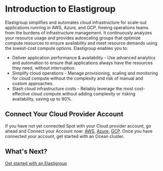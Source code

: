 # Introduction to Elastigroup

Elastigroup simplifies and automates cloud infrastructure for scale-out applications running in AWS, Azure, and GCP, freeing operations teams from the burdens of infrastructure management. It continuously analyzes your resource usage and provides autoscaling groups that optimize compute resources to ensure availability and meet resource demands using the lowest-cost compute options. Elastigroup enables you to:
* Deliver application performance & availability - Use advanced analytics and automation to ensure that applications always have the resources they need, without interruption.
* Simplify cloud operations - Manage provisioning, scaling and monitoring for cloud compute without the complexity and risk of manual and custom approaches.
* Slash cloud infrastructure costs - Reliably leverage the most cost-effective cloud compute without adding complexity or risking availability, saving up to 90%.

## Connect Your Cloud Provider Account

If you have not yet connected Spot with your Cloud provider account, go ahead and Connect your Account now: [AWS](connect-your-cloud-provider/aws-account.md), [Azure](connect-your-cloud-provider/azure-account.md), [GCP](connect-your-cloud-provider/gcp-project.md).  Once you have connected your account, get started with an Ocean cluster.

## What's Next?

[Get started with an Elastigroup](elastigroup/getting-started/)
